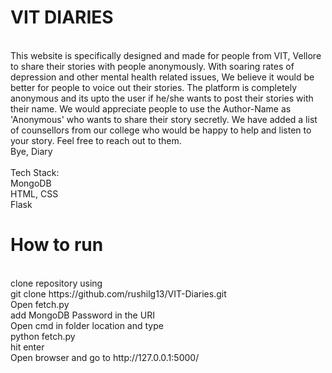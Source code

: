 # VIT DIARIES
<br>
This website is specifically designed and made for people from VIT, Vellore to share their stories with people anonymously. With soaring rates of depression and other mental health related issues, We believe it would be better for people to voice out their stories. The platform is completely anonymous and its upto the user if he/she wants to post their stories with their name. We would appreciate people to use the Author-Name as 'Anonymous' who wants to share their story secretly. We have added a list of counsellors from our college who would be happy to help and listen to your story. Feel free to reach out to them.
<br>
Bye, Diary
<br><br>
Tech Stack:<br>
MongoDB<br>
HTML, CSS<br>
Flask<br>

# How to run
<br>
clone repository using<br>
git clone https://github.com/rushilg13/VIT-Diaries.git
<br>
Open fetch.py <br>
add MongoDB Password in the URI
<br>
Open cmd in folder location and type<br>
python fetch.py
<br>
hit enter<br>
Open browser and go to http://127.0.0.1:5000/ 
<br>
